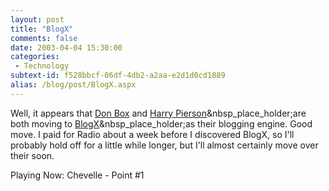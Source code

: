```yaml
---
layout: post
title: "BlogX"
comments: false
date: 2003-04-04 15:30:00
categories:
 - Technology
subtext-id: f528bbcf-06df-4db2-a2aa-e2d1d0cd1889
alias: /blog/post/BlogX.aspx
---
```



Well, it appears that [Don Box](http://www.gotdotnet.com/team/dbox/spoutletex.aspx?key=2003-04-04T10:03:19Z) and [Harry Pierson](http://www.devhawk.net/default.aspx?date=4%2f4%2f2003#66)&nbsp_place_holder;are both moving to [BlogX](http://www.gotdotnet.com/Community/Workspaces/Workspace.aspx?id=ddc98753-6559-489b-a533-57034790a93a)&nbsp_place_holder;as their blogging engine. Good move. I paid for Radio about a week before I discovered BlogX, so I'll probably hold off for a little while longer, but I'll almost certainly move over their soon.

Playing Now: Chevelle - Point #1
